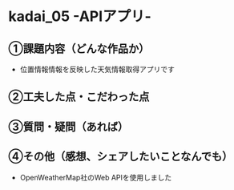 # kadai_05 -APIアプリ-

## ①課題内容（どんな作品か）
- 位置情報情報を反映した天気情報取得アプリです

## ②工夫した点・こだわった点

## ③質問・疑問（あれば）

## ④その他（感想、シェアしたいことなんでも）
- OpenWeatherMap社のWeb APIを使用しました
